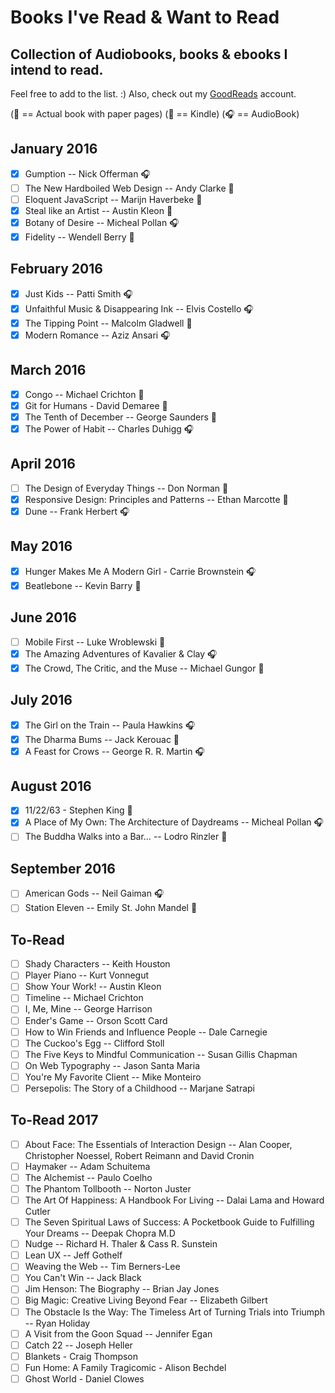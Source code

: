 # Books I've Read & Want to Read
## Collection of Audiobooks, books & ebooks I intend to read.


Feel free to add to the list. :) Also, check out my [GoodReads](https://www.goodreads.com/user/show/33690483-nick) account.

(:blue_book: == Actual book with paper pages)
(:iphone: == Kindle)
(:headphones: == AudioBook)

## January 2016
- [x] Gumption -- Nick Offerman :headphones:
- [ ] The New Hardboiled Web Design -- Andy Clarke :blue_book:
- [ ] Eloquent JavaScript -- Marijn Haverbeke :blue_book:
- [x] Steal like an Artist -- Austin Kleon :blue_book:
- [x] Botany of Desire -- Micheal Pollan :headphones:
- [x] Fidelity -- Wendell Berry :blue_book:

## February  2016
- [x] Just Kids -- Patti Smith :headphones:
- [x] Unfaithful Music & Disappearing Ink -- Elvis Costello :headphones:
- [x] The Tipping Point -- Malcolm Gladwell :blue_book:
- [x] Modern Romance -- Aziz Ansari :headphones:

## March 2016
- [x] Congo -- Michael Crichton :blue_book:
- [x] Git for Humans - David Demaree :blue_book:
- [x] The Tenth of December -- George Saunders :blue_book:
- [x] The Power of Habit -- Charles Duhigg :headphones:

## April 2016
- [ ] The Design of Everyday Things -- Don Norman :blue_book:
- [x] Responsive Design: Principles and Patterns -- Ethan Marcotte :blue_book:
- [x] Dune -- Frank Herbert :headphones:

## May 2016
- [x] Hunger Makes Me A Modern Girl - Carrie Brownstein :headphones:
- [x] Beatlebone -- Kevin Barry :blue_book:

## June 2016
- [ ] Mobile First -- Luke Wroblewski :blue_book:
- [x] The Amazing Adventures of Kavalier & Clay :headphones:
- [x] The Crowd, The Critic, and the Muse -- Michael Gungor :blue_book:

## July 2016
- [x] The Girl on the Train -- Paula Hawkins :headphones:
- [x] The Dharma Bums -- Jack Kerouac :blue_book:
- [x] A Feast for Crows -- George R. R. Martin :headphones:

## August 2016
- [x] 11/22/63 - Stephen King :blue_book:
- [x] A Place of My Own: The Architecture of Daydreams -- Micheal Pollan :headphones:
- [ ] The Buddha Walks into a Bar… -- Lodro Rinzler :blue_book:

## September 2016
- [ ] American Gods -- Neil Gaiman :headphones:
- [ ] Station Eleven -- Emily St. John Mandel :blue_book:

To-Read
---
- [ ] Shady Characters -- Keith Houston
- [ ] Player Piano -- Kurt Vonnegut
- [ ] Show Your Work! -- Austin Kleon
- [ ] Timeline -- Michael Crichton
- [ ] I, Me, Mine -- George Harrison
- [ ] Ender's Game -- Orson Scott Card
- [ ] How to Win Friends and Influence People -- Dale Carnegie
- [ ] The Cuckoo's Egg -- Clifford Stoll
- [ ] The Five Keys to Mindful Communication -- Susan Gillis Chapman
- [ ] On Web Typography -- Jason Santa Maria
- [ ] You're My Favorite Client -- Mike Monteiro
- [ ] Persepolis: The Story of a Childhood -- Marjane Satrapi

To-Read 2017
---
- [ ] About Face: The Essentials of Interaction Design -- Alan Cooper, Christopher Noessel, Robert Reimann and David Cronin
- [ ] Haymaker -- Adam Schuitema
- [ ] The Alchemist -- Paulo Coelho
- [ ] The Phantom Tollbooth -- Norton Juster
- [ ] The Art Of Happiness: A Handbook For Living --  Dalai Lama and Howard Cutler
- [ ] The Seven Spiritual Laws of Success: A Pocketbook Guide to Fulfilling Your Dreams -- Deepak Chopra M.D
- [ ] Nudge -- Richard H. Thaler & Cass R. Sunstein
- [ ] Lean UX -- Jeff Gothelf
- [ ] Weaving the Web -- Tim Berners-Lee
- [ ] You Can't Win -- Jack Black
- [ ] Jim Henson: The Biography -- Brian Jay Jones
- [ ] Big Magic: Creative Living Beyond Fear -- Elizabeth Gilbert
- [ ] The Obstacle Is the Way: The Timeless Art of Turning Trials into Triumph -- Ryan Holiday
- [ ] A Visit from the Goon Squad -- Jennifer Egan
- [ ] Catch 22 -- Joseph Heller
- [ ] Blankets - Craig Thompson
- [ ] Fun Home: A Family Tragicomic - Alison Bechdel
- [ ] Ghost World - Daniel Clowes
